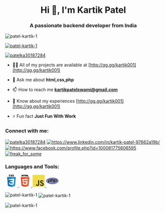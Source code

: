 <h1 align="center">Hi 👋, I'm Kartik Patel</h1>
<h3 align="center">A passionate backend developer from India</h3>
<p align="left"> <img src="https://komarev.com/ghpvc/?username=patel-kartik-1&label=Profile%20views&color=0e75b6&style=flat" alt="patel-kartik-1" /> </p>

<p align="left"> <a href="https://github.com/ryo-ma/github-profile-trophy"><img src="https://github-profile-trophy.vercel.app/?username=patel-kartik-1" alt="patel-kartik-1" /></a> </p>

<p align="left"> <a href="https://twitter.com/patelka30187284" target="blank"><img src="https://img.shields.io/twitter/follow/patelka30187284?logo=twitter&style=for-the-badge" alt="patelka30187284" /></a> </p>

- 👨‍💻 All of my projects are available at [http://gg.gg/kartik001](http://gg.gg/kartik001)

- 💬 Ask me about **html,css,php**

- 📫 How to reach me **kartikpatelswami@gmail.com**

- 📄 Know about my experiences [http://gg.gg/kartik001](http://gg.gg/kartik001)

- ⚡ Fun fact **Just Fun With Work**

<h3 align="left">Connect with me:</h3>
<p align="left">
<a href="https://twitter.com/patelka30187284" target="blank"><img align="center" src="https://raw.githubusercontent.com/rahuldkjain/github-profile-readme-generator/master/src/images/icons/Social/twitter.svg" alt="patelka30187284" height="30" width="40" /></a>
<a href="https://linkedin.com/in/https://www.linkedin.com/in/kartik-patel-97662a19b/" target="blank"><img align="center" src="https://raw.githubusercontent.com/rahuldkjain/github-profile-readme-generator/master/src/images/icons/Social/linked-in-alt.svg" alt="https://www.linkedin.com/in/kartik-patel-97662a19b/" height="30" width="40" /></a>
<a href="https://fb.com/https://www.facebook.com/profile.php?id=100081775606595" target="blank"><img align="center" src="https://raw.githubusercontent.com/rahuldkjain/github-profile-readme-generator/master/src/images/icons/Social/facebook.svg" alt="https://www.facebook.com/profile.php?id=100081775606595" height="30" width="40" /></a>
<a href="https://instagram.com/freak_for_some" target="blank"><img align="center" src="https://raw.githubusercontent.com/rahuldkjain/github-profile-readme-generator/master/src/images/icons/Social/instagram.svg" alt="freak_for_some" height="30" width="40" /></a>
</p>

<h3 align="left">Languages and Tools:</h3>
<p align="left"> <a href="https://www.w3schools.com/css/" target="_blank" rel="noreferrer"> <img src="https://raw.githubusercontent.com/devicons/devicon/master/icons/css3/css3-original-wordmark.svg" alt="css3" width="40" height="40"/> </a> <a href="https://www.w3.org/html/" target="_blank" rel="noreferrer"> <img src="https://raw.githubusercontent.com/devicons/devicon/master/icons/html5/html5-original-wordmark.svg" alt="html5" width="40" height="40"/> </a> <a href="https://developer.mozilla.org/en-US/docs/Web/JavaScript" target="_blank" rel="noreferrer"> <img src="https://raw.githubusercontent.com/devicons/devicon/master/icons/javascript/javascript-original.svg" alt="javascript" width="40" height="40"/> </a> <a href="https://www.php.net" target="_blank" rel="noreferrer"> <img src="https://raw.githubusercontent.com/devicons/devicon/master/icons/php/php-original.svg" alt="php" width="40" height="40"/> </a> </p>

<p><img align="left" src="https://github-readme-stats.vercel.app/api/top-langs?username=patel-kartik-1&show_icons=true&locale=en&layout=compact" alt="patel-kartik-1" /></p>

<p>&nbsp;<img align="center" src="https://github-readme-stats.vercel.app/api?username=patel-kartik-1&show_icons=true&locale=en" alt="patel-kartik-1" /></p>

<p><img align="center" src="https://github-readme-streak-stats.herokuapp.com/?user=patel-kartik-1&" alt="patel-kartik-1" /></p>
